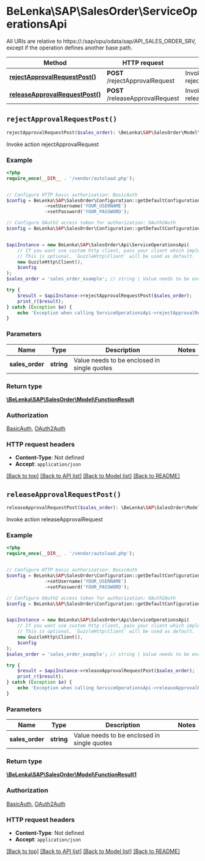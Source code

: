 # BeLenka\SAP\SalesOrder\ServiceOperationsApi

All URIs are relative to https://:/sap/opu/odata/sap/API_SALES_ORDER_SRV, except if the operation defines another base path.

| Method | HTTP request | Description |
| ------------- | ------------- | ------------- |
| [**rejectApprovalRequestPost()**](ServiceOperationsApi.md#rejectApprovalRequestPost) | **POST** /rejectApprovalRequest | Invoke action rejectApprovalRequest |
| [**releaseApprovalRequestPost()**](ServiceOperationsApi.md#releaseApprovalRequestPost) | **POST** /releaseApprovalRequest | Invoke action releaseApprovalRequest |


## `rejectApprovalRequestPost()`

```php
rejectApprovalRequestPost($sales_order): \BeLenka\SAP\SalesOrder\Model\FunctionResult
```

Invoke action rejectApprovalRequest

### Example

```php
<?php
require_once(__DIR__ . '/vendor/autoload.php');


// Configure HTTP basic authorization: BasicAuth
$config = BeLenka\SAP\SalesOrder\Configuration::getDefaultConfiguration()
              ->setUsername('YOUR_USERNAME')
              ->setPassword('YOUR_PASSWORD');

// Configure OAuth2 access token for authorization: OAuth2Auth
$config = BeLenka\SAP\SalesOrder\Configuration::getDefaultConfiguration()->setAccessToken('YOUR_ACCESS_TOKEN');


$apiInstance = new BeLenka\SAP\SalesOrder\Api\ServiceOperationsApi(
    // If you want use custom http client, pass your client which implements `GuzzleHttp\ClientInterface`.
    // This is optional, `GuzzleHttp\Client` will be used as default.
    new GuzzleHttp\Client(),
    $config
);
$sales_order = 'sales_order_example'; // string | Value needs to be enclosed in single quotes

try {
    $result = $apiInstance->rejectApprovalRequestPost($sales_order);
    print_r($result);
} catch (Exception $e) {
    echo 'Exception when calling ServiceOperationsApi->rejectApprovalRequestPost: ', $e->getMessage(), PHP_EOL;
}
```

### Parameters

| Name | Type | Description  | Notes |
| ------------- | ------------- | ------------- | ------------- |
| **sales_order** | **string**| Value needs to be enclosed in single quotes | |

### Return type

[**\BeLenka\SAP\SalesOrder\Model\FunctionResult**](../Model/FunctionResult.md)

### Authorization

[BasicAuth](../../README.md#BasicAuth), [OAuth2Auth](../../README.md#OAuth2Auth)

### HTTP request headers

- **Content-Type**: Not defined
- **Accept**: `application/json`

[[Back to top]](#) [[Back to API list]](../../README.md#endpoints)
[[Back to Model list]](../../README.md#models)
[[Back to README]](../../README.md)

## `releaseApprovalRequestPost()`

```php
releaseApprovalRequestPost($sales_order): \BeLenka\SAP\SalesOrder\Model\FunctionResult1
```

Invoke action releaseApprovalRequest

### Example

```php
<?php
require_once(__DIR__ . '/vendor/autoload.php');


// Configure HTTP basic authorization: BasicAuth
$config = BeLenka\SAP\SalesOrder\Configuration::getDefaultConfiguration()
              ->setUsername('YOUR_USERNAME')
              ->setPassword('YOUR_PASSWORD');

// Configure OAuth2 access token for authorization: OAuth2Auth
$config = BeLenka\SAP\SalesOrder\Configuration::getDefaultConfiguration()->setAccessToken('YOUR_ACCESS_TOKEN');


$apiInstance = new BeLenka\SAP\SalesOrder\Api\ServiceOperationsApi(
    // If you want use custom http client, pass your client which implements `GuzzleHttp\ClientInterface`.
    // This is optional, `GuzzleHttp\Client` will be used as default.
    new GuzzleHttp\Client(),
    $config
);
$sales_order = 'sales_order_example'; // string | Value needs to be enclosed in single quotes

try {
    $result = $apiInstance->releaseApprovalRequestPost($sales_order);
    print_r($result);
} catch (Exception $e) {
    echo 'Exception when calling ServiceOperationsApi->releaseApprovalRequestPost: ', $e->getMessage(), PHP_EOL;
}
```

### Parameters

| Name | Type | Description  | Notes |
| ------------- | ------------- | ------------- | ------------- |
| **sales_order** | **string**| Value needs to be enclosed in single quotes | |

### Return type

[**\BeLenka\SAP\SalesOrder\Model\FunctionResult1**](../Model/FunctionResult1.md)

### Authorization

[BasicAuth](../../README.md#BasicAuth), [OAuth2Auth](../../README.md#OAuth2Auth)

### HTTP request headers

- **Content-Type**: Not defined
- **Accept**: `application/json`

[[Back to top]](#) [[Back to API list]](../../README.md#endpoints)
[[Back to Model list]](../../README.md#models)
[[Back to README]](../../README.md)
